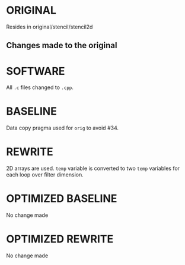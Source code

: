 # ORIGINAL
Resides in original/stencil/stencil2d

## Changes made to the original

# SOFTWARE
All `.c` files changed to `.cpp`.

# BASELINE
Data copy pragma used for `orig` to avoid #34.

# REWRITE
2D arrays are used. `temp` variable is converted to two `temp` variables for each loop over filter dimension.

# OPTIMIZED BASELINE
No change made

# OPTIMIZED REWRITE
No change made
